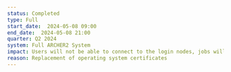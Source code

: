 ```yaml
---
status: Completed
type: Full 
start_date:  2024-05-08 09:00
end_date:  2024-05-08 21:00
quarter: Q2 2024
system: Full ARCHER2 System 
impact: Users will not be able to connect to the login nodes, jobs will not run and users will be unable to access data during this maintenance
reason: Replacement of operating system certificates 
---
```


